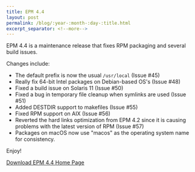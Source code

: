 ```yaml
---
title: EPM 4.4
layout: post
permalink: /blog/:year-:month-:day-:title.html
excerpt_separator: <!--more-->
---
```


EPM 4.4 is a maintenance release that fixes RPM packaging and several build
issues.

<!--more-->
Changes include:

- The default prefix is now the usual `/usr/local` (Issue #45)
- Really fix 64-bit Intel packages on Debian-based OS's (Issue #48)
- Fixed a build issue on Solaris 11 (Issue #50)
- Fixed a bug in temporary file cleanup when symlinks are used (Issue #51)
- Added DESTDIR support to makefiles (Issue #55)
- Fixed RPM support on AIX (Issue #56)
- Reverted the hard links optimization from EPM 4.2 since it is causing
  problems with the latest version of RPM (Issue #57)
- Packages on macOS now use "macos" as the operating system name for
  consistency.

Enjoy!

<a class="btn btn-primary" href="https://github.com/michaelrsweet/epm/releases/tag/v4.4">Download EPM 4.4 <span class="glyphicon glyphicon-download-alt" aria-hidden="true"></span></a>
<a class="btn btn-default" href="/epm/index.html">Home Page <span class="glyphicon glyphicon-home" aria-hidden="true"></span></a>
